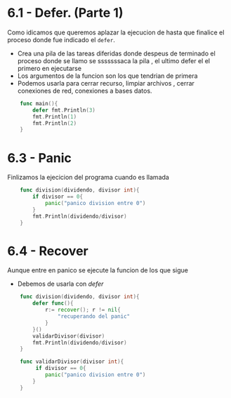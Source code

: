 # 6.1 - Defer. (Parte 1)
Como idicamos que queremos aplazar la ejecucion de hasta que finalice el proceso donde fue indicado el `defer`.

- Crea una pila de las tareas diferidas donde despeus de terminado el proceso donde se llamo se sssssssaca la pila , el ultimo defer el el primero en ejecutarse
- Los argumentos de la funcion son los que tendrian de primera
- Podemos usarla para cerrar recurso, limpiar archivos , cerrar conexiones de red, conexiones a bases datos.

```go
    func main(){
        defer fmt.Println(3)
        fmt.Println(1)
        fmt.Println(2)
    }
```

# 6.3 - Panic

Finlizamos la ejecicion del programa cuando es llamada

```go
    func division(dividendo, divisor int){
        if divisor == 0{
            panic("panico division entre 0")
        }
        fmt.Println(dividendo/divisor)
    }
```

# 6.4 - Recover

Aunque entre en panico se ejecute la funcion de los que sigue

- Debemos de usarla con *defer* 

```go
    func division(dividendo, divisor int){
        defer func(){
            r:= recover(); r != nil{
                "recuperando del panic"
            }
        }()
        validarDivisor(divisor)
        fmt.Println(dividendo/divisor)
    }

    func validarDivisor(divisor int){
         if divisor == 0{
            panic("panico division entre 0")
        }
    }
```